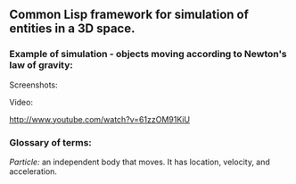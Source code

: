 ## Common Lisp framework for simulation of entities in a 3D space.


### Example of simulation - objects moving according to Newton's law of gravity:

Screenshots:


Video:


http://www.youtube.com/watch?v=61zzOM91KiU


### Glossary of terms:


*Particle:* an independent body that moves. It has location, velocity, and acceleration.
